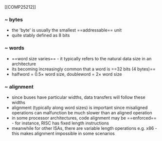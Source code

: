 [[COMP25212]]

### ~ bytes
- the 'byte' is usually the smallest ==addressable== unit
- quite stably defined as 8 bits

### ~ words
- ==word size varies== - it typically refers to the natural data size in an architecture
- its becoming increasingly common that a word is ==32 bits (4 bytes)==
- halfword = $0.5 \times$ word size, doubleword = $2\times$ word size

### ~ alignment
- since buses have particular widths, data transfers will follow these widths
- alignment (typically along word sizes) is important since misaligned operations can malfunction be much slower than an aligned operation
- in some processor architectures, code alignment may be ==enforced== - for instance, RISC has fixed length instructions
- meanwhile for other ISAs, there are variable length operations e.g. x86 - this makes alignment impossible in some scenarios